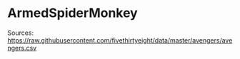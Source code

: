 # ArmedSpiderMonkey

Sources:
https://raw.githubusercontent.com/fivethirtyeight/data/master/avengers/avengers.csv
